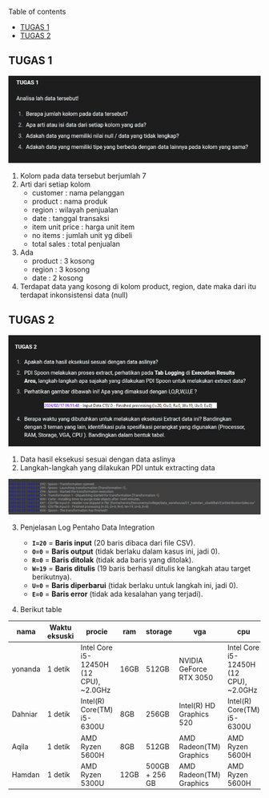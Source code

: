 Table of contents
- [TUGAS 1](#TUGAS1)
- [TUGAS 2](#TUGAS2)

## TUGAS 1
![tugas-1](./images/tugas1.png)

1. Kolom pada data tersebut berjumlah 7
2. Arti dari setiap kolom
    - customer : nama pelanggan
    - product : nama produk
    - region : wilayah penjualan
    - date : tanggal transaksi
    - item unit price : harga unit item
    - no items : jumlah unit yg dibeli
    - total sales : total penjualan
3. Ada
    - product : 3 kosong
    - region : 3 kosong
    - date : 2 kosong
4. Terdapat data yang kosong di kolom product, region, date maka dari itu terdapat inkonsistensi data (null)


## TUGAS 2
![tugas-2](./images/tugas2.png)

1. Data hasil eksekusi sesuai dengan data aslinya
2. Langkah-langkah yang dilakukan PDI untuk extracting data

![pdi-extracting-steps](./images/pdi-extracting-data-steps.png)

3. Penjelasan Log Pentaho Data Integration

    - **`I=20`** = **Baris input** (20 baris dibaca dari file CSV).
    - **`O=0`** = **Baris output** (tidak berlaku dalam kasus ini, jadi 0).
    - **`R=0`** = **Baris ditolak** (tidak ada baris yang ditolak).
    - **`W=19`** = **Baris ditulis** (19 baris berhasil ditulis ke langkah atau target berikutnya).
    - **`U=0`** = **Baris diperbarui** (tidak berlaku untuk langkah ini, jadi 0).
    - **`E=0`** = **Baris error** (tidak ada kesalahan yang terjadi).

4. Berikut table

| nama    | Waktu eksuski | procie                                 | ram  | storage        | vga                      | cpu                                    |
|---------|---------------|----------------------------------------|------|----------------|--------------------------|----------------------------------------|
| yonanda | 1 detik       | Intel Core i5-12450H (12 CPU), ~2.0GHz | 16GB | 512GB          | NVIDIA GeForce RTX 3050  | Intel Core i5-12450H (12 CPU), ~2.0GHz |
| Dahniar | 1 detik       | Intel(R) Core(TM) i5-6300U             | 8GB  | 256GB          | Intel(R) HD Graphics 520 | Intel(R) Core(TM) i5-6300U             |
| Aqila   | 1 detik       | AMD Ryzen 5600H                        | 8GB  | 512GB          | AMD Radeon(TM) Graphics  | AMD Ryzen 5600H                        |
| Hamdan  | 1 detik       | AMD Ryzen 5300U                        | 12GB | 500GB + 256 GB | AMD Radeon(TM) Graphics  | AMD Ryzen 5600H                        |
